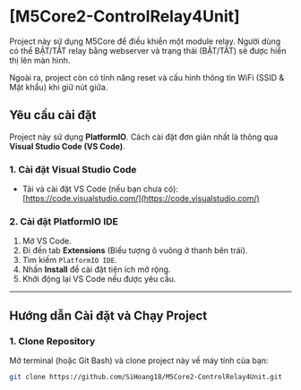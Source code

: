 # [M5Core2-ControlRelay4Unit]

Project này sử dụng M5Core để điều khiển một module relay. Người dùng có thể BẬT/TẮT relay bằng webserver và trạng thái (BẬT/TẮT) sẽ được hiển thị lên màn hình.

Ngoài ra, project còn có tính năng reset và cấu hình thông tin WiFi (SSID & Mật khẩu) khi giữ nút giữa.

## Yêu cầu cài đặt

Project này sử dụng **PlatformIO**. Cách cài đặt đơn giản nhất là thông qua **Visual Studio Code (VS Code)**.

### 1. Cài đặt Visual Studio Code

* Tải và cài đặt VS Code (nếu bạn chưa có): [https://code.visualstudio.com/](https://code.visualstudio.com/)

### 2. Cài đặt PlatformIO IDE

1.  Mở VS Code.
2.  Đi đến tab **Extensions** (Biểu tượng ô vuông ở thanh bên trái).
3.  Tìm kiếm `PlatformIO IDE`.
4.  Nhấn **Install** để cài đặt tiện ích mở rộng.
5.  Khởi động lại VS Code nếu được yêu cầu.

---

## Hướng dẫn Cài đặt và Chạy Project

### 1. Clone Repository

Mở terminal (hoặc Git Bash) và clone project này về máy tính của bạn:

```bash
git clone https://github.com/SiHoang18/M5Core2-ControlRelay4Unit.git
